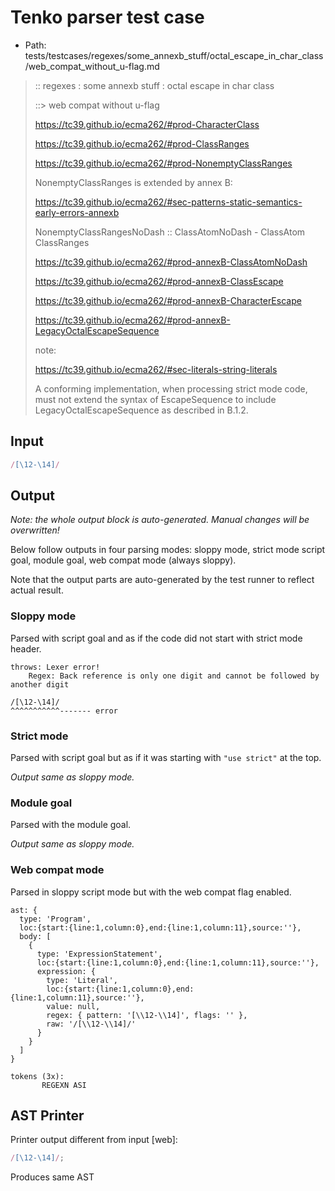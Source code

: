 # Tenko parser test case

- Path: tests/testcases/regexes/some_annexb_stuff/octal_escape_in_char_class/web_compat_without_u-flag.md

> :: regexes : some annexb stuff : octal escape in char class
>
> ::> web compat without u-flag
> 
> https://tc39.github.io/ecma262/#prod-CharacterClass
> 
> https://tc39.github.io/ecma262/#prod-ClassRanges
> 
> https://tc39.github.io/ecma262/#prod-NonemptyClassRanges
> 
> NonemptyClassRanges is extended by annex B:
> 
>   https://tc39.github.io/ecma262/#sec-patterns-static-semantics-early-errors-annexb
> 
>   NonemptyClassRangesNoDash :: ClassAtomNoDash - ClassAtom ClassRanges
> 
> https://tc39.github.io/ecma262/#prod-annexB-ClassAtomNoDash
> 
> https://tc39.github.io/ecma262/#prod-annexB-ClassEscape
> 
> https://tc39.github.io/ecma262/#prod-annexB-CharacterEscape
> 
> https://tc39.github.io/ecma262/#prod-annexB-LegacyOctalEscapeSequence
> 
> note:
> 
> https://tc39.github.io/ecma262/#sec-literals-string-literals
> 
> A conforming implementation, when processing strict mode code, must not extend the syntax of EscapeSequence to include LegacyOctalEscapeSequence as described in B.1.2.

## Input

`````js
/[\12-\14]/
`````

## Output

_Note: the whole output block is auto-generated. Manual changes will be overwritten!_

Below follow outputs in four parsing modes: sloppy mode, strict mode script goal, module goal, web compat mode (always sloppy).

Note that the output parts are auto-generated by the test runner to reflect actual result.

### Sloppy mode

Parsed with script goal and as if the code did not start with strict mode header.

`````
throws: Lexer error!
    Regex: Back reference is only one digit and cannot be followed by another digit

/[\12-\14]/
^^^^^^^^^^^------- error
`````

### Strict mode

Parsed with script goal but as if it was starting with `"use strict"` at the top.

_Output same as sloppy mode._

### Module goal

Parsed with the module goal.

_Output same as sloppy mode._

### Web compat mode

Parsed in sloppy script mode but with the web compat flag enabled.

`````
ast: {
  type: 'Program',
  loc:{start:{line:1,column:0},end:{line:1,column:11},source:''},
  body: [
    {
      type: 'ExpressionStatement',
      loc:{start:{line:1,column:0},end:{line:1,column:11},source:''},
      expression: {
        type: 'Literal',
        loc:{start:{line:1,column:0},end:{line:1,column:11},source:''},
        value: null,
        regex: { pattern: '[\\12-\\14]', flags: '' },
        raw: '/[\\12-\\14]/'
      }
    }
  ]
}

tokens (3x):
       REGEXN ASI
`````


## AST Printer

Printer output different from input [web]:

````js
/[\12-\14]/;
````

Produces same AST
